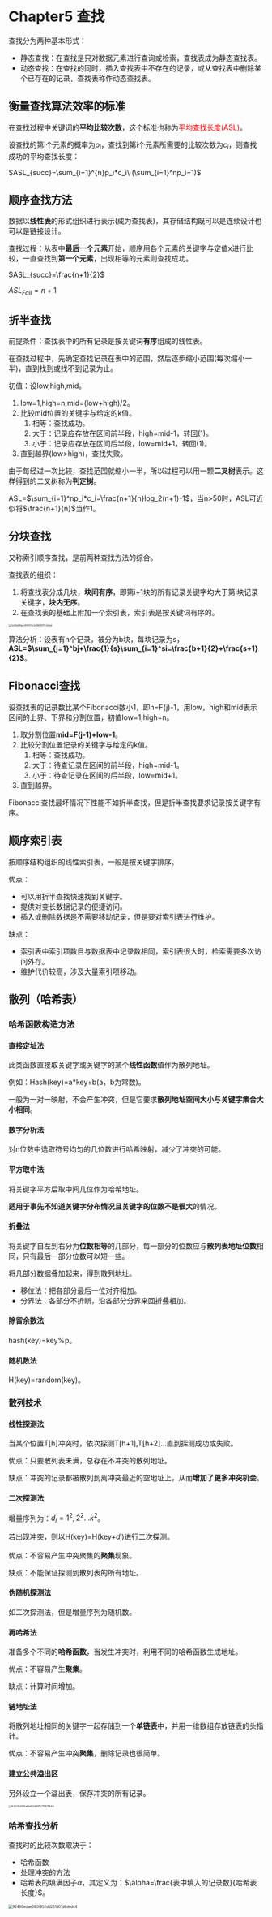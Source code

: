 # Chapter5 查找

查找分为两种基本形式：

- 静态查找：在查找是只对数据元素进行查询或检索，查找表成为静态查找表。
- 动态查找：在查找的同时，插入查找表中不存在的记录，或从查找表中删除某个已存在的记录，查找表称作动态查找表。

## 衡量查找算法效率的标准

在查找过程中关键词的**平均比较次数**，这个标准也称为<font color=red>平均查找长度(ASL)</font>。

设查找的第i个元素的概率为$p_i$，查找到第i个元素所需要的比较次数为$c_i$，则查找成功的平均查找长度：

$ASL_{succ}=\sum_{i=1}^{n}p_i*c_i\ (\sum_{i=1}^np_i=1)$

## 顺序查找方法

数据以**线性表**的形式组织进行表示(成为查找表)，其存储结构既可以是连续设计也可以是链接设计。

查找过程：从表中**最后一个元素**开始，顺序用各个元素的关键字与定值x进行比较，一直查找到**第一个元素**，出现相等的元素则查找成功。

$ASL_{succ}=\frac{n+1}{2}$

$ASL_{Fail}=n+1$

## 折半查找

前提条件：查找表中的所有记录是按关键词**有序**组成的线性表。

在查找过程中，先确定查找记录在表中的范围，然后逐步缩小范围(每次缩小一半)，直到找到或找不到记录为止。

初值：设low,high,mid。

1. low=1,high=n,mid=(low+high)/2。
2. 比较mid位置的关键字与给定的k值。
   1. 相等：查找成功。
   2. 大于：记录应存放在区间前半段，high=mid-1，转回(1)。
   3. 小于：记录应存放在区间后半段，low=mid+1，转回(1)。
3. 直到越界(low>high)，查找失败。

由于每经过一次比较，查找范围就缩小一半，所以过程可以用一颗**二叉树**表示。这样得到的二叉树称为**判定树**。

ASL=$\sum_{i=1}^np_i*c_i=\frac{n+1}{n}log_2(n+1)-1$，当n>50时，ASL可近似将$\frac{n+1}{n}$当作1。

## 分块查找

又称索引顺序查找，是前两种查找方法的综合。

查找表的组织：

1. 将查找表分成几块，**块间有序**，即第i+1块的所有记录关键字均大于第i块记录关键字，**块内无序**。
2. 在查找表的基础上附加一个索引表，索引表是按关键词有序的。

<img src="C:\Users\hp\AppData\Local\Temp\WeChat Files\5e2bd8faac941431c2af6640753efed.jpg" alt="5e2bd8faac941431c2af6640753efed" style="zoom:33%;" />

算法分析：设表有n个记录，被分为b块，每块记录为s，**ASL=$\sum_{j=1}^bj+\frac{1}{s}\sum_{i=1}^si=\frac{b+1}{2}+\frac{s+1}{2}$**。

## Fibonacci查找

设查找表的记录数比某个Fibonacci数小1，即n=F(j)-1，用low，high和mid表示区间的上界、下界和分割位置，初值low=1,high=n。

1. 取分割位置**mid=F(j-1)+low-1**。
2. 比较分割位置记录的关键字与给定的k值。
   1. 相等：查找成功。
   2. 大于：待查记录在区间的前半段，high=mid-1。
   3. 小于：待查记录在区间的后半段，low=mid+1。
3. 直到越界。

Fibonacci查找最坏情况下性能不如折半查找，但是折半查找要求记录按关键字有序。

## 顺序索引表

按顺序结构组织的线性索引表，一般是按关键字排序。

优点：

- 可以用折半查找快速找到关键字。
- 提供对变长数据记录的便捷访问。
- 插入或删除数据是不需要移动记录，但是要对索引表进行维护。

缺点：

- 索引表中索引项数目与数据表中记录数相同，索引表很大时，检索需要多次访问外存。
- 维护代价较高，涉及大量索引项移动。

## 散列（哈希表）

### 哈希函数构造方法

#### 直接定址法

此类函数直接取关键字或关键字的某个**线性函数**值作为散列地址。

例如：Hash(key)=a*key+b(a，b为常数)。

一般为一对一映射，不会产生冲突，但是它要求**散列地址空间大小与关键字集合大小相同**。

#### 数字分析法

对n位数中选取符号均匀的几位数进行哈希映射，减少了冲突的可能。

#### 平方取中法

将关键字平方后取中间几位作为哈希地址。

**适用于事先不知道关键字分布情况且关键字的位数不是很大**的情况。

#### 折叠法

将关键字自左到右分为**位数相等**的几部分，每一部分的位数应与**散列表地址位数**相同，只有最后一部分位数可以短一些。

将几部分数据叠加起来，得到散列地址。

- 移位法：把各部分最后一位对齐相加。
- 分界法：各部分不折断，沿各部分分界来回折叠相加。

#### 除留余数法

hash(key)=key%p。

#### 随机数法

H(key)=random(key)。

### 散列技术

#### 线性探测法

当某个位置T[h]冲突时，依次探测T[h+1],T[h+2]...直到探测成功或失败。

优点：只要散列表未满，总存在不冲突的散列地址。

缺点：冲突的记录都被散列到离冲突最近的空地址上，从而**增加了更多冲突机会**。

#### 二次探测法

增量序列为：$d_i=1^2,2^2...k^2$。

若出现冲突，则以H(key)=H(key+$d_i$)进行二次探测。

优点：不容易产生冲突聚集的**聚集**现象。

缺点：不能保证探测到散列表的所有地址。

#### 伪随机探测法

如二次探测法，但是增量序列为随机数。

#### 再哈希法

准备多个不同的**哈希函数**，当发生冲突时，利用不同的哈希函数生成地址。

优点：不容易产生**聚集**。

缺点：计算时间增加。

#### 链地址法

将散列地址相同的关键字一起存储到一个**单链表**中，并用一维数组存放链表的头指针。

优点：不容易产生冲突**聚集**，删除记录也很简单。

#### 建立公共溢出区

另外设立一个溢出表，保存冲突的所有记录。

<img src="C:\Users\hp\AppData\Local\Temp\WeChat Files\8c6330d385a6bd50d40f5211057564d.jpg" alt="8c6330d385a6bd50d40f5211057564d" style="zoom:33%;" />

### 哈希查找分析

查找时的比较次数取决于：

- 哈希函数
- 处理冲突的方法
- 哈希表的填满因子$\alpha$，其定义为：$\alpha=\frac{表中填入的记录数}{哈希表长度}$。

<img src="C:\Users\hp\AppData\Local\Temp\WeChat Files\92480edae080f952dd251d01d8dedc4.jpg" alt="92480edae080f952dd251d01d8dedc4" style="zoom:50%;" />